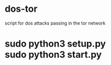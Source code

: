 # dos-tor
script for dos attacks passing in the tor network <br>
<h1>sudo python3 setup.py <br>
sudo python3 start.py <br>
</h1>
